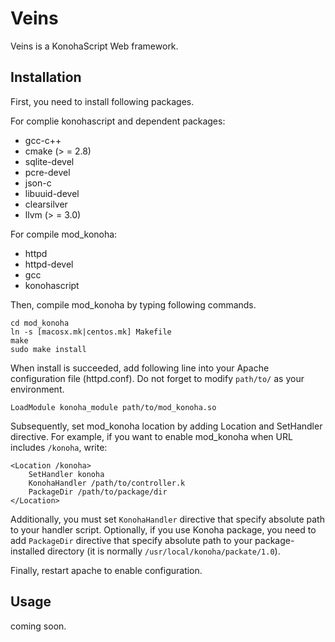 Veins
=====

Veins is a KonohaScript Web framework.

Installation
------------

First, you need to install following packages.

For complie konohascript and dependent packages:

* gcc-c++
* cmake (> = 2.8)
* sqlite-devel
* pcre-devel
* json-c
* libuuid-devel
* clearsilver
* llvm (> = 3.0)

For compile mod\_konoha:

* httpd
* httpd-devel
* gcc
* konohascript

Then, compile mod\_konoha by typing following commands.

    cd mod_konoha
    ln -s [macosx.mk|centos.mk] Makefile
    make
    sudo make install

When install is succeeded, add following line into your Apache configuration file (httpd.conf). Do not forget to modify `path/to/` as your environment.

    LoadModule konoha_module path/to/mod_konoha.so

Subsequently, set mod\_konoha location by adding Location and SetHandler directive. For example, if you want to enable mod\_konoha when URL includes `/konoha`, write:

    <Location /konoha>
        SetHandler konoha
        KonohaHandler /path/to/controller.k
        PackageDir /path/to/package/dir
    </Location>

Additionally, you must set `KonohaHandler` directive that specify absolute path to your handler script. Optionally, if you use Konoha package, you need to add `PackageDir` directive that specify absolute path to your package-installed directory (it is normally `/usr/local/konoha/packate/1.0`).

Finally, restart apache to enable configuration.

Usage
-----

coming soon.
